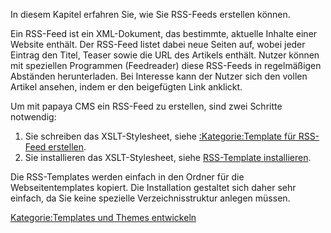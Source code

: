 
In diesem Kapitel erfahren Sie, wie Sie RSS-Feeds erstellen können.

Ein RSS-Feed ist ein XML-Dokument, das bestimmte, aktuelle Inhalte einer Website enthält. Der RSS-Feed listet dabei neue Seiten auf, wobei jeder Eintrag den Titel, Teaser sowie die URL des Artikels enthält. Nutzer können mit speziellen Programmen (Feedreader) diese RSS-Feeds in regelmäßigen Abständen herunterladen. Bei Interesse kann der Nutzer sich den vollen Artikel ansehen, indem er den beigefügten Link anklickt.

Um mit papaya CMS ein RSS-Feed zu erstellen, sind zwei Schritte notwendig:

1.  Sie schreiben das XSLT-Stylesheet, siehe [:Kategorie:Template für RSS-Feed erstellen](/:export_de/Kategorie:Template_für_RSS-Feed_erstellen.md).
2.  Sie installieren das XSLT-Stylesheet, siehe [RSS-Template installieren](/RSS-Template_installieren.md).

Die RSS-Templates werden einfach in den Ordner für die Webseitentemplates kopiert. Die Installation gestaltet sich daher sehr einfach, da Sie keine spezielle Verzeichnisstruktur anlegen müssen.

[Kategorie:Templates und Themes entwickeln](export_de/Kategorie:Templates_und_Themes_entwickeln.md)